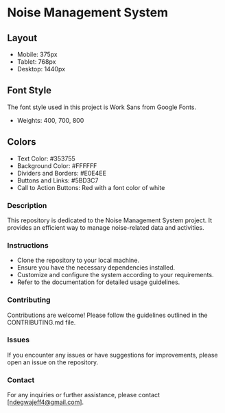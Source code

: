 # Noise Management System

## Layout

- Mobile: 375px
- Tablet: 768px
- Desktop: 1440px

## Font Style
The font style used in this project is Work Sans from Google Fonts.
- Weights: 400, 700, 800


## Colors
- Text Color: #353755
- Background Color: #FFFFFF
- Dividers and Borders: #E0E4EE
- Buttons and Links: #5BD3C7
- Call to Action Buttons: Red with a font color of white

### Description
This repository is dedicated to the Noise Management System project. It provides an efficient way to manage noise-related data and activities.

### Instructions
- Clone the repository to your local machine.
- Ensure you have the necessary dependencies installed.
- Customize and configure the system according to your requirements.
- Refer to the documentation for detailed usage guidelines.

### Contributing
Contributions are welcome! Please follow the guidelines outlined in the CONTRIBUTING.md file.

### Issues
If you encounter any issues or have suggestions for improvements, please open an issue on the repository.

### Contact
For any inquiries or further assistance, please contact [ndegwajeff4@gmail.com].